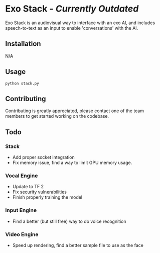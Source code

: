 # Exo Stack - *Currently Outdated*

Exo Stack is an audiovisual way to interface with an exo AI, and includes speech-to-text as an input to enable 'conversations' with the AI.

## Installation

N/A

## Usage

```shell
python stack.py
```

## Contributing
Contributing is greatly appreciated, please contact one of the team members to get started working on the codebase.

## Todo
### Stack
- Add proper socket integration
- Fix memory issue, find a way to limit GPU memory usage.
### Vocal Engine
- Update to TF 2
- Fix security vulnerabilities
- Finish properly training the model
### Input Engine
- Find a better (but still free) way to do voice recognition
### Video Engine
- Speed up rendering, find a better sample file to use as the face
